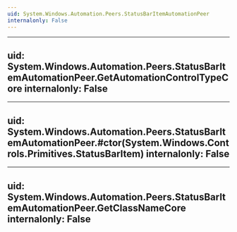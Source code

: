 ```yaml
---
uid: System.Windows.Automation.Peers.StatusBarItemAutomationPeer
internalonly: False
---
```


---
uid: System.Windows.Automation.Peers.StatusBarItemAutomationPeer.GetAutomationControlTypeCore
internalonly: False
---

---
uid: System.Windows.Automation.Peers.StatusBarItemAutomationPeer.#ctor(System.Windows.Controls.Primitives.StatusBarItem)
internalonly: False
---

---
uid: System.Windows.Automation.Peers.StatusBarItemAutomationPeer.GetClassNameCore
internalonly: False
---
